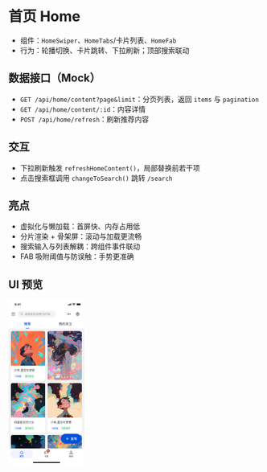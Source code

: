# 首页 Home

- 组件：`HomeSwiper`、`HomeTabs`/卡片列表、`HomeFab`
- 行为：轮播切换、卡片跳转、下拉刷新；顶部搜索联动

## 数据接口（Mock）

- `GET /api/home/content?page&limit`：分页列表，返回 `items` 与 `pagination`
- `GET /api/home/content/:id`：内容详情
- `POST /api/home/refresh`：刷新推荐内容

## 交互

- 下拉刷新触发 `refreshHomeContent()`，局部替换前若干项
- 点击搜索框调用 `changeToSearch()` 跳转 `/search`

## 亮点

- 虚拟化与懒加载：首屏快、内存占用低
- 分片渲染 + 骨架屏：滚动与加载更流畅
- 搜索输入与列表解耦：跨组件事件联动
- FAB 吸附阈值与防误触：手势更准确

## UI 预览

<div style="display: flex; gap: 12px; align-items: flex-start;">
  <img src="../images/home.png" alt="Login Placeholder" style="flex: 1 1 0; max-width: 30%; height: auto;" />
</div>